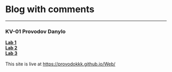 # Blog with comments
---
### KV-01 Provodov Danylo

__[Lab 1](https://docs.google.com/document/d/1BpJHAPpdUer_ZPWHtnvlzgu3sap9pNK_pxFAGRPNm18/edit)__\
__[Lab 2](https://github.com/provodokkk)__\
__[Lab 3](https://github.com/provodokkk)__\
\
This site is live at https://provodokkk.github.io/Web/
